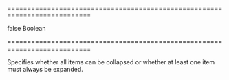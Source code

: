 ===========================================================================
<!--default-->false<!--/default-->
<!--type-->Boolean<!--/type-->
===========================================================================

<!--shortDescription-->
Specifies whether all items can be collapsed or whether at least one item must always be expanded.
<!--/shortDescription-->

<!--fullDescription-->

<!--/fullDescription-->